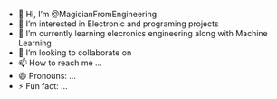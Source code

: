 - 👋 Hi, I’m @MagicianFromEngineering
- 👀 I’m interested in Electronic and programing projects
- 🌱 I’m currently learning elecronics engineering along with Machine Learning
- 💞️ I’m looking to collaborate on 
- 📫 How to reach me ...
- 😄 Pronouns: ...
- ⚡ Fun fact: ...

<!---
MagicianFromEngineering/MagicianFromEngineering is a ✨ special ✨ repository because its `README.md` (this file) appears on your GitHub profile.
You can click the Preview link to take a look at your changes.
--->
